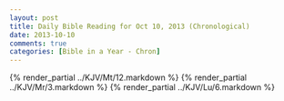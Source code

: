 ```yaml
---
layout: post
title: Daily Bible Reading for Oct 10, 2013 (Chronological)
date: 2013-10-10
comments: true
categories: [Bible in a Year - Chron]
---
```

{% render_partial ../KJV/Mt/12.markdown %}
{% render_partial ../KJV/Mr/3.markdown %}
{% render_partial ../KJV/Lu/6.markdown %}
